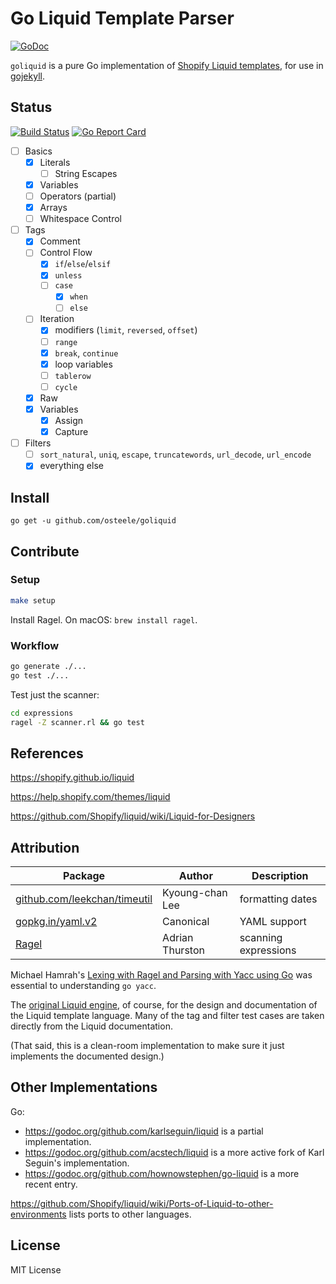 # Go Liquid Template Parser
[![GoDoc](https://godoc.org/github.com/osteele/liquid?status.svg)](http://godoc.org/github.com/osteele/liquid)

`goliquid` is a pure Go implementation of [Shopify Liquid templates](https://shopify.github.io/liquid), for use in [gojekyll](https://github.com/osteele/gojekyll).

## Status
[![Build Status](https://travis-ci.org/osteele/liquid.svg?branch=master)](https://travis-ci.org/osteele/liquid)
[![Go Report Card](https://goreportcard.com/badge/github.com/osteele/liquid)](https://goreportcard.com/report/github.com/osteele/liquid)

- [ ] Basics
  - [x] Literals
    - [ ] String Escapes
  - [x] Variables
  - [ ] Operators (partial)
  - [x] Arrays
  - [ ] Whitespace Control
- [ ] Tags
  - [x] Comment
  - [ ] Control Flow
    - [x] `if`/`else`/`elsif`
    - [x] `unless`
    - [ ] `case`
      - [x] `when`
      - [ ] `else`
  - [ ] Iteration
      - [x] modifiers (`limit`, `reversed`, `offset`)
      - [ ] `range`
      - [x] `break`, `continue`
      - [x] loop variables
      - [ ] `tablerow`
      - [ ] `cycle`
  - [x] Raw
  - [x] Variables
    - [x] Assign
    - [x] Capture
- [ ] Filters
  - [ ] `sort_natural`, `uniq`, `escape`, `truncatewords`, `url_decode`, `url_encode`
  - [x] everything else

## Install

`go get -u github.com/osteele/goliquid`

## Contribute

### Setup

```bash
make setup
```

Install Ragel. On macOS: `brew install ragel`.

### Workflow

```bash
go generate ./...
go test ./...
```

Test just the scanner:

```bash
cd expressions
ragel -Z scanner.rl && go test
```

## References

<https://shopify.github.io/liquid>

<https://help.shopify.com/themes/liquid>

<https://github.com/Shopify/liquid/wiki/Liquid-for-Designers>


## Attribution

| Package | Author | Description |
| --- | --- | --- |
| [github.com/leekchan/timeutil](https://github.com/leekchan/timeutil) | Kyoung-chan Lee | formatting dates |
| [gopkg.in/yaml.v2](https://github.com/go-yaml) | Canonical | YAML support |
| [Ragel](http://www.colm.net/open-source/ragel/) | Adrian Thurston | scanning expressions |

Michael Hamrah's [Lexing with Ragel and Parsing with Yacc using Go](https://medium.com/@mhamrah/lexing-with-ragel-and-parsing-with-yacc-using-go-81e50475f88f) was essential to understanding `go yacc`.

The [original Liquid engine](https://shopify.github.io/liquid), of course, for the design and documentation of the Liquid template language. Many of the tag and filter test cases are taken directly from the Liquid documentation.

(That said, this is a clean-room implementation to make sure it just implements the documented design.)

## Other Implementations

Go:

* <https://godoc.org/github.com/karlseguin/liquid> is a partial implementation.
* <https://godoc.org/github.com/acstech/liquid> is a more active fork of Karl Seguin's implementation.
* <https://godoc.org/github.com/hownowstephen/go-liquid> is a more recent entry.

<https://github.com/Shopify/liquid/wiki/Ports-of-Liquid-to-other-environments> lists ports to other languages.

## License

MIT License
